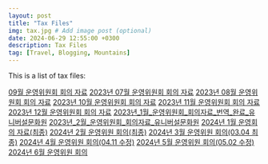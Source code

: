 ```yaml
---
layout: post
title: "Tax Files"
img: tax.jpg # Add image post (optional)
date: 2024-06-29 12:55:00 +0300
description: Tax Files
tag: [Travel, Blogging, Mountains]
---
```


This is a list of tax files:

[09월 운영위원회 회의 자료](https://ucckorea.github.io/assets/tax/09월%20운영위원회%20회의%20자료.hwp)
[2023년 07월 운영위원회 회의 자료](https://ucckorea.github.io/assets/tax/2023년%2007월%20운영위원회%20회의%20자료.hwp)
[2023년 08월 운영위원회 회의 자료](https://ucckorea.github.io/assets/tax/2023년%2008월%20운영위원회%20회의%20자료.hwp)
[2023년 10월 운영위원회 회의 자료](https://ucckorea.github.io/assets/tax/2023년%2010월%20운영위원회%20회의%20자료.hwp)
[2023년 11월 운영위원회 회의 자료](https://ucckorea.github.io/assets/tax/2023년%2011월%20운영위원회%20회의%20자료.hwp)
[2023년 12월 운영위원회 회의 자료](https://ucckorea.github.io/assets/tax/2023년%2012월%20운영위원회%20회의%20자료.hwp)
[2023년_1월_운영위원회_회의자료_번역_완료_유니버설문화원](https://ucckorea.github.io/assets/tax/2023년_1월_운영위원회_회의자료_번역_완료_유니버설문화원.hwp)
[2023년_2월_운영위원회_회의자료_유니버설문화원](https://ucckorea.github.io/assets/tax/2023년_2월_운영위원회_회의자료_유니버설문화원.hwp)
[2024년 1월 운영회의 자료(최종)](https://ucckorea.github.io/assets/tax/2024년%201월%20운영회의%20자료(최종).hwp)
[2024년 2월 운영위원 회의(최종)](https://ucckorea.github.io/assets/tax/2024년%202월%20운영위원%20회의(최종).hwp)
[2024년 3월 운영위원 회의(03.04 최종)](https://ucckorea.github.io/assets/tax/2024년%203월%20운영위원%20회의(03.04%20최종).hwp)
[2024년 4월 운영위원 회의(04.11 수정)](https://ucckorea.github.io/assets/tax/2024년%204월%20운영위원%20회의(04.11%20수정).hwp)
[2024년 5월 운영위원 회의(05.02 수정)](https://ucckorea.github.io/assets/tax/2024년%205월%20운영위원%20회의(05.02%20수정).hwp)
[2024년 6월 운영위원 회의](https://ucckorea.github.io/assets/tax/2024년%206월%20운영위원%20회의.hwp)